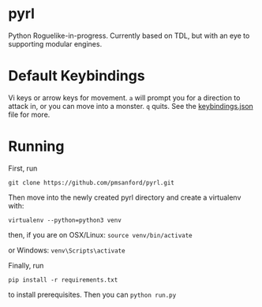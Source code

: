 # pyrl
Python Roguelike-in-progress. Currently based on TDL, but with an eye to supporting modular engines.

# Default Keybindings
Vi keys or arrow keys for movement. `a` will prompt you for a direction to attack in, or you can move into a monster. `q` quits. See the [keybindings.json](gamedata/keybindings.json) file for more.

# Running
First, run
```
git clone https://github.com/pmsanford/pyrl.git
```
Then move into the newly created pyrl directory and create a virtualenv with:
```
virtualenv --python=python3 venv
```
then, if you are on OSX/Linux: `source venv/bin/activate`

or Windows: `venv\Scripts\activate`

Finally, run
```
pip install -r requirements.txt
```
to install prerequisites. Then you can `python run.py`
